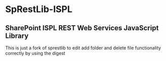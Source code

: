 # SpRestLib-ISPL

## SharePoint ISPL REST Web Services JavaScript Library
This is just a fork of sprestlib to edit add folder and delete file functionality correctly by using the digest